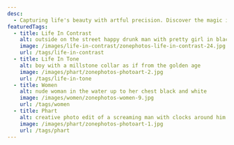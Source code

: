 ```yaml
---
desc:
  - Capturing life's beauty with artful precision. Discover the magic in your everyday moments with Zone Photos. Contact us today to create lasting memories with stunning photography on Rubenslaan, Monster, The Netherlands.
featuredTags:
  - title: Life In Contrast
    alt: outside on the street happy drunk man with pretty girl in black and white
    image: /images/life-in-contrast/zonephotos-life-in-contrast-24.jpg
    url: /tags/life-in-contrast
  - title: Life In Tone
    alt: boy with a millstone collar as if from the golden age
    image: /images/phart/zonephotos-photoart-2.jpg
    url: /tags/life-in-tone
  - title: Women
    alt: nude woman in the water up to her chest black and white
    image: /images/women/zonephotos-women-9.jpg
    url: /tags/women
  - title: Phart
    alt: creative photo edit of a screaming man with clocks around him and in is chest
    image: /images/phart/zonephotos-photoart-1.jpg
    url: /tags/phart
---
```

